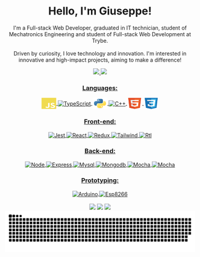 <h1 align="center">Hello, I'm Giuseppe!</h1>
<p align="center">
  I'm a Full-stack Web Developer, graduated in IT technician, student of Mechatronics Engineering and student of Full-stack Web Development at Trybe.
  <br/>
  <br/>
  Driven by curiosity, I love technology and innovation. I'm interested in innovative and high-impact projects, aiming to make a difference!
</p>

<div align="center">
  <a href="https://github.com/giuseppeusn">
  <img height="165em" src="https://github-readme-stats.vercel.app/api?username=giuseppeusn&show_icons=true&theme=algolia&include_all_commits=true&count_private=true"/>
  <img height="165em" src="https://github-readme-stats.vercel.app/api/top-langs/?username=giuseppeusn&layout=compact&langs_count=7&theme=algolia"/>
</div>

<div align="center">
  <div align="center">
    <h3>Languages:</h3>
    <img align="center" title="JavaScript" alt="JavaScript" height="30" width="40" src="https://raw.githubusercontent.com/devicons/devicon/master/icons/javascript/javascript-plain.svg">
    <img align="center" title="TypeScript" alt="TypeScript" height="30" width="40" src="https://cdn.jsdelivr.net/gh/devicons/devicon/icons/typescript/typescript-original.svg">
    <img align="center" title="Python" alt="Python" height="30" width="40" src="https://raw.githubusercontent.com/devicons/devicon/master/icons/python/python-original.svg">
    <img align="center" title="C++" alt="C++" height="30" width="40" src="https://cdn.jsdelivr.net/gh/devicons/devicon/icons/cplusplus/cplusplus-original.svg">
    <img align="center" title="HTML5" alt="HTML" height="30" width="40" src="https://raw.githubusercontent.com/devicons/devicon/master/icons/html5/html5-original.svg">
    <img align="center" title="CSS3"  alt="CSS" height="30" width="40" src="https://raw.githubusercontent.com/devicons/devicon/master/icons/css3/css3-original.svg">
  </div>

  <div>
    <h3>Front-end:</h3>
    <img align="center" title="Jest" alt="Jest" height="30" width="40" src="https://cdn.jsdelivr.net/gh/devicons/devicon/icons/jest/jest-plain.svg" />
    <img align="center" title="React.js" alt="React" height="35" width="45" src="https://cdn.jsdelivr.net/gh/devicons/devicon/icons/react/react-original-wordmark.svg" />
    <img align="center" title="Redux.js" alt="Redux" height="35" width="45" src="https://cdn.jsdelivr.net/gh/devicons/devicon/icons/redux/redux-original.svg" />
    <img align="center" title="Tailwind CSS" alt="Tailwind" height="35" width="45" src="https://cdn.jsdelivr.net/gh/devicons/devicon/icons/tailwindcss/tailwindcss-plain.svg" />
    <img align="center" title="RTL" alt="Rtl" height="35" width="35" src="https://testing-library.com/img/octopus-64x64.png" />
  </div>
  
  <div>
    <h3>Back-end:</h3>
    <img align="center" title="Node.js" alt="Node" height="30" width="40" src="https://cdn.jsdelivr.net/gh/devicons/devicon/icons/nodejs/nodejs-original.svg">
    <img align="center" title="Express.js" alt="Express" height="30" width="40" src="https://cdn.jsdelivr.net/gh/devicons/devicon/icons/express/express-original.svg">
    <img align="center" title="MySQL" alt="Mysql" height="60" width="55" src="https://cdn.jsdelivr.net/gh/devicons/devicon/icons/mysql/mysql-original-wordmark.svg">
    <img align="center" title="MongoDB" alt="Mongodb" height="50" width="40" src="https://cdn.jsdelivr.net/gh/devicons/devicon/icons/mongodb/mongodb-plain-wordmark.svg">
    <img align="center" title="Mocha" alt="Mocha" height="50" width="40" src="https://cdn.jsdelivr.net/gh/devicons/devicon/icons/mocha/mocha-plain.svg">
    <img align="center" title="Docker" alt="Mocha" height="50" width="40" src="https://cdn.jsdelivr.net/gh/devicons/devicon/icons/docker/docker-original.svg">
  </div>
  
  <div>
    <h3>Prototyping:</h3>
    <img align="center" title="Arduino" alt="Arduino" height="40" width="50" src="https://cdn.jsdelivr.net/gh/devicons/devicon/icons/arduino/arduino-original-wordmark.svg" />
    <img align="center" title="ESP8266" alt="Esp8266" height="25" src="https://www.makielectronic.com/fotos/grandes/esp8266.png" />
  </div>
</div>

<br>

<div align="center">
  <a href="https://www.instagram.com/giuseppe_usn/" target="_blank"><img width="150" src="https://img.shields.io/badge/-Instagram-%23E4405F?style=for-the-badge&logo=instagram&logoColor=white" target="_blank"></a>
  <a href="mailto:giuseppeuhlmann@gmail.com"><img width="107" src="https://img.shields.io/badge/-Gmail-%23333?style=for-the-badge&logo=gmail&logoColor=white" target="_blank"></a>
  <a href="https://www.linkedin.com/in/giuseppe-nunes/" target="_blank"><img  width="134" src="https://img.shields.io/badge/-LinkedIn-%230077B5?style=for-the-badge&logo=linkedin&logoColor=white" target="_blank"></a>
</div>

<div align="center">
  <img align="center" alt="Snake contribution" src="https://github.com/giuseppeusn/giuseppeusn/blob/output/github-contribution-grid-snake.svg" />
</div>

